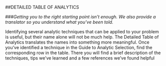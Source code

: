 ##DETAILED TABLE OF ANALYTICS###*Getting you to the right starting point isn’t enough. We also provide a translator so you understand what you’ve been told.*Identifying several analytic techniques that can be applied to your problem is useful, but their name alone will not be much help. The Detailed Table of Analytics translates the names into something more meaningful. Once you’ve identified a technique in the Guide to Analytic Selection, find the corresponding row in the table. There you will find a brief description of the techniques, tips we’ve learned and a few references we’ve found helpful